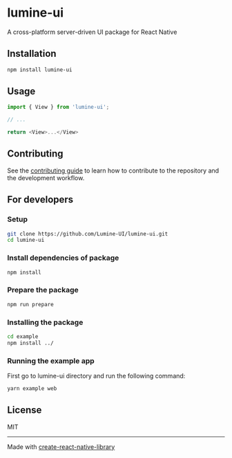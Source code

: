 # lumine-ui

A cross-platform server-driven UI package for React Native

## Installation

```sh
npm install lumine-ui
```

## Usage

```js
import { View } from 'lumine-ui';

// ...

return <View>...</View>
```

## Contributing

See the [contributing guide](CONTRIBUTING.md) to learn how to contribute to the repository and the development workflow.

## For developers

### Setup

```sh
git clone https://github.com/Lumine-UI/lumine-ui.git
cd lumine-ui
```

### Install dependencies of package

```sh
npm install
```

### Prepare the package

```sh
npm run prepare
```

### Installing the package

```sh
cd example
npm install ../
```

### Running the example app

First go to lumine-ui directory and run the following command:

```sh
yarn example web
```


## License

MIT

---

Made with [create-react-native-library](https://github.com/callstack/react-native-builder-bob)
